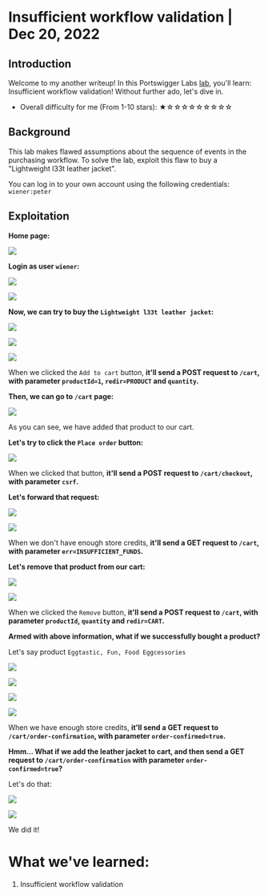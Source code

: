# Insufficient workflow validation | Dec 20, 2022

## Introduction

Welcome to my another writeup! In this Portswigger Labs [lab](https://portswigger.net/web-security/logic-flaws/examples/lab-logic-flaws-insufficient-workflow-validation), you'll learn: Insufficient workflow validation! Without further ado, let's dive in.

- Overall difficulty for me (From 1-10 stars): ★☆☆☆☆☆☆☆☆☆

## Background

This lab makes flawed assumptions about the sequence of events in the purchasing workflow. To solve the lab, exploit this flaw to buy a "Lightweight l33t leather jacket".

You can log in to your own account using the following credentials: `wiener:peter`

## Exploitation

**Home page:**

![](https://raw.githubusercontent.com/siunam321/CTF-Writeups/main/Portswigger-Labs/Business-Logic-Vulnerabilities/BLV-8/images/Pasted%20image%2020221220065924.png)

**Login as user `wiener`:**

![](https://raw.githubusercontent.com/siunam321/CTF-Writeups/main/Portswigger-Labs/Business-Logic-Vulnerabilities/BLV-8/images/Pasted%20image%2020221220065950.png)

![](https://raw.githubusercontent.com/siunam321/CTF-Writeups/main/Portswigger-Labs/Business-Logic-Vulnerabilities/BLV-8/images/Pasted%20image%2020221220065955.png)

**Now, we can try to buy the `Lightweight l33t leather jacket`:**

![](https://raw.githubusercontent.com/siunam321/CTF-Writeups/main/Portswigger-Labs/Business-Logic-Vulnerabilities/BLV-8/images/Pasted%20image%2020221220070102.png)

![](https://raw.githubusercontent.com/siunam321/CTF-Writeups/main/Portswigger-Labs/Business-Logic-Vulnerabilities/BLV-8/images/Pasted%20image%2020221220070115.png)

![](https://raw.githubusercontent.com/siunam321/CTF-Writeups/main/Portswigger-Labs/Business-Logic-Vulnerabilities/BLV-8/images/Pasted%20image%2020221220070127.png)

When we clicked the `Add to cart` button, **it'll send a POST request to `/cart`, with parameter `productId=1`, `redir=PRODUCT` and `quantity`.**

**Then, we can go to `/cart` page:**

![](https://raw.githubusercontent.com/siunam321/CTF-Writeups/main/Portswigger-Labs/Business-Logic-Vulnerabilities/BLV-8/images/Pasted%20image%2020221220070246.png)

As you can see, we have added that product to our cart.

**Let's try to click the `Place order` button:**

![](https://raw.githubusercontent.com/siunam321/CTF-Writeups/main/Portswigger-Labs/Business-Logic-Vulnerabilities/BLV-8/images/Pasted%20image%2020221220070317.png)

When we clicked that button, **it'll send a POST request to `/cart/checkout`, with parameter `csrf`.**

**Let's forward that request:**

![](https://raw.githubusercontent.com/siunam321/CTF-Writeups/main/Portswigger-Labs/Business-Logic-Vulnerabilities/BLV-8/images/Pasted%20image%2020221220070358.png)

![](https://raw.githubusercontent.com/siunam321/CTF-Writeups/main/Portswigger-Labs/Business-Logic-Vulnerabilities/BLV-8/images/Pasted%20image%2020221220070446.png)

When we don't have enough store credits, **it'll send a GET request to `/cart`, with parameter `err=INSUFFICIENT_FUNDS`.**

**Let's remove that product from our cart:**

![](https://raw.githubusercontent.com/siunam321/CTF-Writeups/main/Portswigger-Labs/Business-Logic-Vulnerabilities/BLV-8/images/Pasted%20image%2020221220070609.png)

![](https://raw.githubusercontent.com/siunam321/CTF-Writeups/main/Portswigger-Labs/Business-Logic-Vulnerabilities/BLV-8/images/Pasted%20image%2020221220070711.png)

When we clicked the `Remove` button, **it'll send a POST request to `/cart`, with parameter `productId`, `quantity` and `redir=CART`.**

**Armed with above information, what if we successfully bought a product?**

Let's say product `Eggtastic, Fun, Food Eggcessories`

![](https://raw.githubusercontent.com/siunam321/CTF-Writeups/main/Portswigger-Labs/Business-Logic-Vulnerabilities/BLV-8/images/Pasted%20image%2020221220071816.png)

![](https://raw.githubusercontent.com/siunam321/CTF-Writeups/main/Portswigger-Labs/Business-Logic-Vulnerabilities/BLV-8/images/Pasted%20image%2020221220071844.png)

![](https://raw.githubusercontent.com/siunam321/CTF-Writeups/main/Portswigger-Labs/Business-Logic-Vulnerabilities/BLV-8/images/Pasted%20image%2020221220071859.png)

![](https://raw.githubusercontent.com/siunam321/CTF-Writeups/main/Portswigger-Labs/Business-Logic-Vulnerabilities/BLV-8/images/Pasted%20image%2020221220071911.png)

When we have enough store credits, **it'll send a GET request to `/cart/order-confirmation`, with parameter `order-confirmed=true`.**

**Hmm... What if we add the leather jacket to cart, and then send a GET request to `/cart/order-confirmation` with parameter `order-confirmed=true`?**

Let's do that:

![](https://raw.githubusercontent.com/siunam321/CTF-Writeups/main/Portswigger-Labs/Business-Logic-Vulnerabilities/BLV-8/images/Pasted%20image%2020221220072144.png)

![](https://raw.githubusercontent.com/siunam321/CTF-Writeups/main/Portswigger-Labs/Business-Logic-Vulnerabilities/BLV-8/images/Pasted%20image%2020221220072207.png)

We did it!

# What we've learned:

1. Insufficient workflow validation